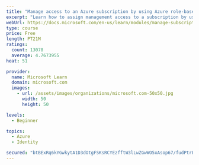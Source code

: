 ```yaml
---
title: "Manage access to an Azure subscription by using Azure role-based access control (RBAC)"
excerpt: "Learn how to assign management access to a subscription by using Azure role-based access control."
webUrl: https://docs.microsoft.com/en-us/learn/modules/manage-subscription-access-azure-rbac/
type: course
price: Free
length: PT21M
ratings:
  count: 13078
  average: 4.7673955
heat: 51

provider:
  name: Microsoft Learn
  domain: microsoft.com
  images:
    - url: /assets/images/organizations/microsoft.com-50x50.jpg
      width: 50
      height: 50

levels:
  - Beginner

topics:
  - Azure
  - Identity

secured: "btBExRq6kYGwkytA1D3dOtgFSKsRCYEzfftW3lLwZGwWO5xAsop67/fudPtrFF9rZrkujpvi++x6StaUFp1hv4EXWZLXDAFKAp+W8GgrSX5qT7upVDj8QKtd/MTQ9hSom3bGAMAnuerrIqOWOp06RgWYz9ZZLHmgjgh6Mc0+7jYwjM95IOG+CJNea92Y81ygY1763HtDAaC2sknEYVq7Pr6sHyCCR7VPFPOfyMybvotUBa1G6gVzvWsfw9m0OP9nhZXbltU+DBz9jbXltDXd+Y5YSEaJL7HyMlP1Twu2mZGu3Wj064tl1eeWZ2xs6CrYXBgaGM52W/zs2inMkweWLdiStM0B55pGA98/vofEPO6V71WhXC0dnxMxEADGJe44mX1MlMVExBm8ACDCGXsJoLsDEbctFLF2aoSlYovQFwyrG87184al+BFFGaTWJT31;cISTtZ3w7otn+lY1HGxvSg=="
---
```


